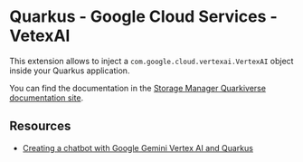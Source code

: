 # Quarkus - Google Cloud Services - VetexAI

This extension allows to inject a `com.google.cloud.vertexai.VertexAI` object inside your Quarkus application.

You can find the documentation in the [Storage Manager Quarkiverse documentation site](https://quarkiverse.github.io/quarkiverse-docs/quarkus-google-cloud-services/main/vertexai.html).

## Resources

- [Creating a chatbot with Google Gemini Vertex AI and Quarkus](https://www.loicmathieu.fr/wordpress/en/informatique/creer-un-chatbot-avec-google-gemini-vertex-ai-et-quarkus/)

